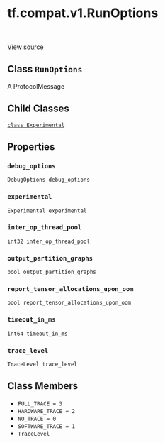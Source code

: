 <div itemscope itemtype="http://developers.google.com/ReferenceObject">
<meta itemprop="name" content="tf.compat.v1.RunOptions" />
<meta itemprop="path" content="Stable" />
<meta itemprop="property" content="Experimental"/>
<meta itemprop="property" content="debug_options"/>
<meta itemprop="property" content="experimental"/>
<meta itemprop="property" content="inter_op_thread_pool"/>
<meta itemprop="property" content="output_partition_graphs"/>
<meta itemprop="property" content="report_tensor_allocations_upon_oom"/>
<meta itemprop="property" content="timeout_in_ms"/>
<meta itemprop="property" content="trace_level"/>
<meta itemprop="property" content="FULL_TRACE"/>
<meta itemprop="property" content="HARDWARE_TRACE"/>
<meta itemprop="property" content="NO_TRACE"/>
<meta itemprop="property" content="SOFTWARE_TRACE"/>
<meta itemprop="property" content="TraceLevel"/>
</div>

# tf.compat.v1.RunOptions

<!-- Insert buttons -->

<table class="tfo-notebook-buttons tfo-api" align="left">
</table>

<a target="_blank" href="/code/stable/tensorflow/core/protobuf/config.proto">View source</a>



## Class `RunOptions`

<!-- Start diff -->
A ProtocolMessage



<!-- Placeholder for "Used in" -->


## Child Classes
[`class Experimental`](../../../tf/compat/v1/RunOptions/Experimental.md)

## Properties

<h3 id="debug_options"><code>debug_options</code></h3>

`DebugOptions debug_options`


<h3 id="experimental"><code>experimental</code></h3>

`Experimental experimental`


<h3 id="inter_op_thread_pool"><code>inter_op_thread_pool</code></h3>

`int32 inter_op_thread_pool`


<h3 id="output_partition_graphs"><code>output_partition_graphs</code></h3>

`bool output_partition_graphs`


<h3 id="report_tensor_allocations_upon_oom"><code>report_tensor_allocations_upon_oom</code></h3>

`bool report_tensor_allocations_upon_oom`


<h3 id="timeout_in_ms"><code>timeout_in_ms</code></h3>

`int64 timeout_in_ms`


<h3 id="trace_level"><code>trace_level</code></h3>

`TraceLevel trace_level`




## Class Members

* `FULL_TRACE = 3` <a id="FULL_TRACE"></a>
* `HARDWARE_TRACE = 2` <a id="HARDWARE_TRACE"></a>
* `NO_TRACE = 0` <a id="NO_TRACE"></a>
* `SOFTWARE_TRACE = 1` <a id="SOFTWARE_TRACE"></a>
* `TraceLevel` <a id="TraceLevel"></a>
